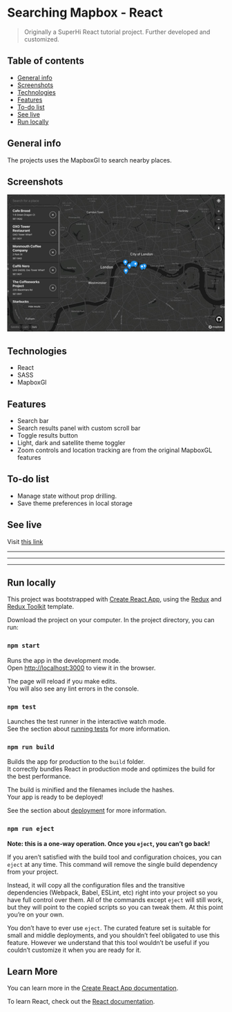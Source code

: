 # Searching Mapbox - React

> Originally a SuperHi React tutorial project. Further developed and customized.

## Table of contents

- [General info](#general-info)
- [Screenshots](#screenshots)
- [Technologies](#technologies)
- [Features](#features)
- [To-do list](#to-do-list)
- [See live](#see-live)
- [Run locally](#run-locally)

## General info

The projects uses the MapboxGl to search nearby places.

## Screenshots

<img src="./public/mapbox-screenshot.jpg" width="800px">

## Technologies

- React
- SASS
- MapboxGl

## Features

- Search bar
- Search results panel with custom scroll bar
- Toggle results button
- Light, dark and satellite theme toggler
- Zoom controls and location tracking are from the original MapboxGL features

## To-do list

- Manage state without prop drilling.
- Save theme preferences in local storage

## See live

Visit [this link](https://searching-mapbox.netlify.app/)

---

---

---

## Run locally

This project was bootstrapped with [Create React App](https://github.com/facebook/create-react-app), using the [Redux](https://redux.js.org/) and [Redux Toolkit](https://redux-toolkit.js.org/) template.

Download the project on your computer. In the project directory, you can run:

### `npm start`

Runs the app in the development mode.<br />
Open [http://localhost:3000](http://localhost:3000) to view it in the browser.

The page will reload if you make edits.<br />
You will also see any lint errors in the console.

### `npm test`

Launches the test runner in the interactive watch mode.<br />
See the section about [running tests](https://facebook.github.io/create-react-app/docs/running-tests) for more information.

### `npm run build`

Builds the app for production to the `build` folder.<br />
It correctly bundles React in production mode and optimizes the build for the best performance.

The build is minified and the filenames include the hashes.<br />
Your app is ready to be deployed!

See the section about [deployment](https://facebook.github.io/create-react-app/docs/deployment) for more information.

### `npm run eject`

**Note: this is a one-way operation. Once you `eject`, you can’t go back!**

If you aren’t satisfied with the build tool and configuration choices, you can `eject` at any time. This command will remove the single build dependency from your project.

Instead, it will copy all the configuration files and the transitive dependencies (Webpack, Babel, ESLint, etc) right into your project so you have full control over them. All of the commands except `eject` will still work, but they will point to the copied scripts so you can tweak them. At this point you’re on your own.

You don’t have to ever use `eject`. The curated feature set is suitable for small and middle deployments, and you shouldn’t feel obligated to use this feature. However we understand that this tool wouldn’t be useful if you couldn’t customize it when you are ready for it.

## Learn More

You can learn more in the [Create React App documentation](https://facebook.github.io/create-react-app/docs/getting-started).

To learn React, check out the [React documentation](https://reactjs.org/).
